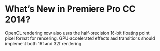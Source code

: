 # What’s New in Premiere Pro CC 2014?

OpenCL rendering now also uses the half-precision 16-bit floating point pixel format for rendering. GPU-accelerated effects and transitions should implement both 16f and 32f rendering.
